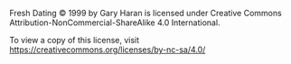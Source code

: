 Fresh Dating © 1999 by Gary Haran is licensed under Creative Commons Attribution-NonCommercial-ShareAlike 4.0
International.

To view a copy of this license, visit https://creativecommons.org/licenses/by-nc-sa/4.0/
